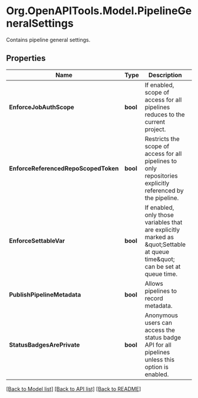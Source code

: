 # Org.OpenAPITools.Model.PipelineGeneralSettings
Contains pipeline general settings.

## Properties

Name | Type | Description | Notes
------------ | ------------- | ------------- | -------------
**EnforceJobAuthScope** | **bool** | If enabled, scope of access for all pipelines reduces to the current project. | [optional] 
**EnforceReferencedRepoScopedToken** | **bool** | Restricts the scope of access for all pipelines to only repositories explicitly referenced by the pipeline. | [optional] 
**EnforceSettableVar** | **bool** | If enabled, only those variables that are explicitly marked as \&quot;Settable at queue time\&quot; can be set at queue time. | [optional] 
**PublishPipelineMetadata** | **bool** | Allows pipelines to record metadata. | [optional] 
**StatusBadgesArePrivate** | **bool** | Anonymous users can access the status badge API for all pipelines unless this option is enabled. | [optional] 

[[Back to Model list]](../README.md#documentation-for-models) [[Back to API list]](../README.md#documentation-for-api-endpoints) [[Back to README]](../README.md)

